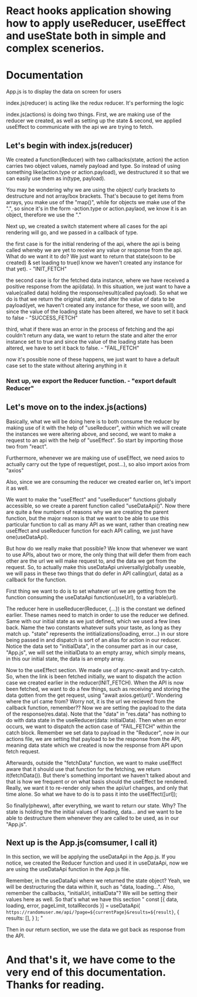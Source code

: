 # React hooks application showing how to apply useReducer, useEffect and useState both in simple and complex scenerios.

# Documentation

App.js is to display the data on screen for users

index.js(reducer) is acting like the redux reducer. It's performing the logic

index.js(actions) is doing two things. First, we are making use of the reducer we created, as well as setting up the state & second, we applied useEffect to communicate with the api we are trying to fetch.

## Let's begin with index.js(reducer)

We created a function(Reducer) with two callbacks(state, action)
the action carries two object values, namely payload and type. So instead of using something like(action.type or action.payload), we destructured it so that we can easily use them as in(type, payload).

You may be wondering why we are using the object/ curly brackets to destructure and not array/box brackets. That's because to get items from arrays, you make use of the "map()", while for objects we make use of the ".", so since it's in the form -action.type or action.paylaod, we know it is an object, therefore we use the "."

Next up, we created a switch statement where all cases for the api rendering will go, and we passed in a callback of type.

the first case is for the initial rendering of the api, where the api is being called whereby we are yet to receive any value or response from the api. What do we want it to do? We just want to return that state(soon to be created) & set loading to true(I know we haven't created any instance for that yet). - "INIT_FETCH"

the second case is for the fetched data instance, where we have received a positive response from the api(data). In this situation, we just want to have a value(called data) holding the response/result(called payload). So what we do is that we return the original state, and alter the value of data to be payload(yet, we haven't created any instance for these, we soon will), and since the value of the loading state has been altered, we have to set it back to false - "SUCCESS_FETCH"

third, what if there was an error in the process of fetching and the api couldn't return any data, we want to return the state and alter the error instance set to true and since the value of the loading state has been altered, we have to set it back to false. - "FAIL_FETCH"

now it's possible none of these happens, we just want to have a default case set to the state without altering anything in it

### Next up, we export the Reducer function. - "export default Reducer"

## Let's move on to the index.js(actions)

Basically, what we will be doing here is to both consume the reducer by making use of it with the help of "useReducer", within which we will create the instances we were altering above, and second, we want to make a request to an api with the help of "useEffect". So start by importing those two from "react".

Furthermore, whenever we are making use of useEffect, we need axios to actually carry out the type of request(get, post...), so also import axios from "axios"

Also, since we are consuming the reducer we created earlier on, let's import it as well.

We want to make the "useEffect" and "useReducer" functions globally accessible, so we create a parent function called "useDataApi()". Now there are quite a few numbers of reasons why we are creating the parent function, but the major reason is that we want to be able to use this particular function to call as many API as we want, rather than creating new useEffect and useReducer function for each API calling, we just have one(useDataApi).

But how do we really make that possible? We know that whenever we want to use APIs, about two or more, the only thing that will defer them from each other are the url we will make request to, and the data we get from the request. So, to actually make this useDataApi universally/globally useable, we will pass in these two things that do defer in API calling(url, data) as a callback for the function.

First thing we want to do is to set whatever url we are getting from the function consuming the useDataApi function(useUrl), to a variable(url).

The reducer here in useReducer(Reducer, {...}) is the constant we defined earlier. These names need to match in order to use the reducer we defined. Same with our initial state as we just defined, which we used a few lines back. Name the two constants whatever suits your taste, as long as they match up. "state" represents the intitializations(loading, error...) in our store being passed in and dispatch is sort of an alias for action in our reducer. Notice the data set to "initialData", in the consumer part as in our case, "App.js", we will set the initialData to an empty array, which simply means, in this our initial state, the data is an empty array.

Now to the useEffect section. We made use of async-await and try-catch. So, when the link is been fetched initially, we want to dispatch the action case we created earlier in the reducer(INIT_FETCH). When the API is now been fetched, we want to do a few things, such as receiving and storing the data gotten from the get request, using "await axios.get(url)". Wondering where the url came from? Worry not, it is the url we recieved from the callback function, remember?? Now we are setting the payload to the data of the response(res.data). Note that the "data" in "res.data" has nothing to do with data state in the useReducer(data: initialData). Then when an error occurs, we want to dispatch the action case of "FAIL_FETCH" within the catch block. Remember we set data to payload in the "Reducer", now in our actions file, we are setting that payload to be the response from the API, meaning data state which we created is now the response from API upon fetch request.

Afterwards, outside the "fetchData" function, we want to make useEffect aware that it should use that function for the fetching, we return it(fetchData()). But there's something important we haven't talked about and that is how we frequent or on what basis should the useEffect be rendered. Really, we want it to re-render only when the api/url changes, and only that time alone. So what we have to do is to pass it into the useEffect([url]);

So finally(pheww), after everything, we want to return our state. Why? The state is holding the the initial values of loading, data... and we want to be able to destructure them whenever they are called to be used, as in our "App.js".

## Next up is the App.js(comsumer, I call it)
In this section, we will be applying the useDataApi in the App.js. If you notice, we created the Reducer function and used it in useDataApi, now we are using the useDataApi function in the App.js file.

Remember, in the useDataApi where we returned the state object? Yeah, we will be destructuring the data within it, such as "data, loading...".
Also, remember the callbacks, "initialUrl, initialData"? We will be setting their values here as well. So that's what we have this section
"
  const [{ data, loading, error, pageLimit, totalRecords }] = useDataApi(
    `https://randomuser.me/api/?page=${currentPage}&results=${result}`,
    {
      results: [],
    }
  );
"

Then in our return section, we use the data we got back as response from the API.

# And that's it, we have come to the very end of this documentation. Thanks for reading.
